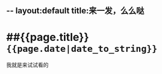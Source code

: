 --
layout:default
title:来一发，么么哒
--

##{{page.title}}
`{{page.date|date_to_string}}`
============
我就是来试试看的

